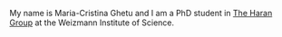 My name is Maria-Cristina Ghetu and I am a PhD student in [The Haran Group]("https://www.weizmann.ac.il/chembiophys/cfharan/home) at the Weizmann Institute of Science.


